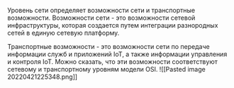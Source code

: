 Уровень сети определяет возможности сети и транспортные возможности. Возможности сети - это возможности сетевой инфраструктуры, которая создается путем интеграции разнородных сетей в единую сетевую платформу.

Транспортные возможности - это возможности сети по передаче информации служб и приложений IoT, а также информации управления и контроля IoT. Можно сказать, что эти возможности соответствуют сетевому и транспортному уровням модели OSI. 
![[Pasted image 20220421225348.png]]